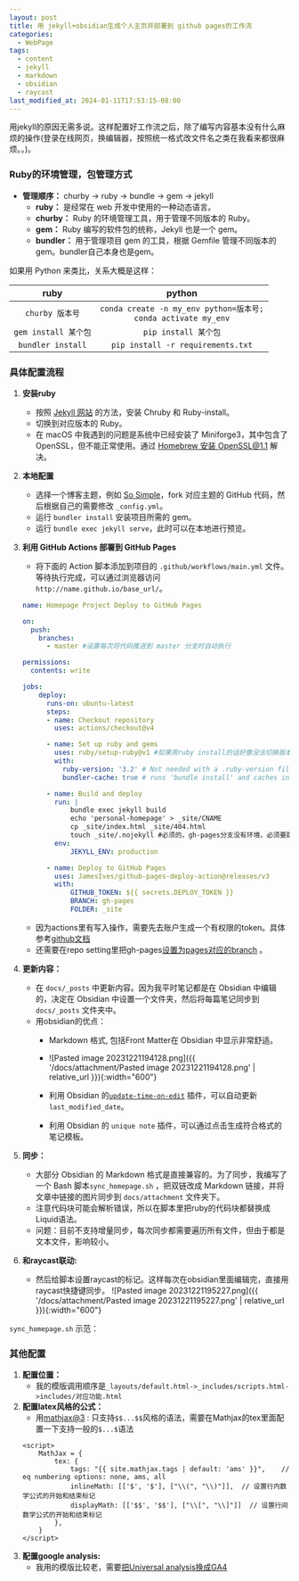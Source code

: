```yaml
---
layout: post
title: 用 jekyll+obsidian生成个人主页并部署到 github pages的工作流
categories:
  - WebPage
tags:
  - content
  - jekyll
  - markdown
  - obsidian
  - raycast
last_modified_at: 2024-01-11T17:53:15-08:00
---
```

用jekyll的原因无需多说。这样配置好工作流之后，除了编写内容基本没有什么麻烦的操作(登录在线网页，换编辑器，按照统一格式改文件名之类在我看来都很麻烦。。)。
### Ruby的环境管理，包管理方式

- **管理顺序：** churby -> ruby -> bundle -> gem -> jekyll
  - **ruby：** 是经常在 web 开发中使用的一种动态语言。
  - **churby：** Ruby 的环境管理工具，用于管理不同版本的 Ruby。
  - **gem：** Ruby 编写的软件包的统称，Jekyll 也是一个 gem。
  - **bundler：** 用于管理项目 gem 的工具，根据 Gemfile 管理不同版本的 gem。bundler自己本身也是gem。

如果用 Python 来类比，关系大概是这样：

| ruby | python | 
|:------------:|:------------:|
| `churby 版本号` | `conda create -n my_env python=版本号;`<br/> `conda activate my_env` |
| `gem install 某个包` | `pip install 某个包` |
| `bundler install` | `pip install -r requirements.txt` |


### 具体配置流程

1. **安装ruby**
   - 按照 [Jekyll 网站][1] 的方法，安装 Chruby 和 Ruby-install。
   - 切换到对应版本的 Ruby。
   - 在 macOS 中我遇到的问题是系统中已经安装了 Miniforge3，其中包含了 OpenSSL，但不能正常使用。通过 [Homebrew 安装 OpenSSL@1.1][2] 解决。

3. **本地配置**
   - 选择一个博客主题，例如 [So Simple][3]，fork 对应主题的 GitHub 代码，然后根据自己的需要修改 `_config.yml`。
   - 运行 `bundler install` 安装项目所需的 gem。
   - 运行 `bundle exec jekyll serve`，此时可以在本地进行预览。

4. **利用 GitHub Actions 部署到 GitHub Pages**
   - 将下面的 Action 脚本添加到项目的 `.github/workflows/main.yml` 文件。等待执行完成，可以通过浏览器访问 `http://name.github.io/base_url/`。

	```yml
	name: Homepage Project Deploy to GitHub Pages
	
	on:
	  push:
		branches:
		  - master #设置每次将代码推送到 master 分支时自动执行
	
	permissions:
	  contents: write
	
	jobs:
		deploy:
		  runs-on: ubuntu-latest
		  steps:
		  - name: Checkout repository
			uses: actions/checkout@v4
	
		  - name: Set up ruby and gems
			uses: ruby/setup-ruby@v1 #如果用ruby install的话好像没法切换版本
			with:
			  ruby-version: '3.2' # Not needed with a .ruby-version file
			  bundler-cache: true # runs 'bundle install' and caches installed gems automatically
	
		  - name: Build and deploy
			run: |
				bundle exec jekyll build
				echo 'personal-homepage' > _site/CNAME
				cp _site/index.html _site/404.html
				touch _site/.nojekyll #必须的，gh-pages分支没有环境，必须要跳过build
			env:
				JEKYLL_ENV: production
	
		  - name: Deploy to GitHub Pages
			uses: JamesIves/github-pages-deploy-action@releases/v3
			with:
				GITHUB_TOKEN: ${{ secrets.DEPLOY_TOKEN }}
				BRANCH: gh-pages
				FOLDER: _site
	```
	- 因为actions里有写入操作，需要先去账户生成一个有权限的token。具体参考[github文档][4] 
	- 还需要在repo setting里把gh-pages[设置为pages对应的branch][5] 。

4. **更新内容：**
   - 在 `docs/_posts` 中更新内容。因为我平时笔记都是在 Obsidian 中编辑的，决定在 Obsidian 中设置一个文件夹，然后将每篇笔记同步到 `docs/_posts` 文件夹中。
   - 用obsidian的优点：
	    - Markdown 格式, 包括Front Matter在 Obsidian 中显示非常舒适。
     - ![Pasted image 20231221194128.png]({{ '/docs/attachment/Pasted image 20231221194128.png' | relative_url }}){:width="600"} 

     - 利用 Obsidian 的[`update-time-on-edit`](https://github.com/beaussan/update-time-on-edit-obsidian) 插件，可以自动更新 `last_modified_date`。
     - 利用 Obsidian 的 `unique note` 插件，可以通过点击生成符合格式的笔记模板。

5. **同步：**
   - 大部分 Obsidian 的 Markdown 格式是直接兼容的。为了同步，我编写了一个 Bash 脚本`sync_homepage.sh` ，把双链改成 Markdown 链接，并将文章中链接的图片同步到 `docs/attachment` 文件夹下。
   - 注意代码块可能会解析错误，所以在脚本里把ruby的代码块都替换成Liquid语法。
   - 问题：目前不支持增量同步，每次同步都需要遍历所有文件，但由于都是文本文件，影响较小。
6. **和raycast联动:**
	- 然后给脚本设置raycast的标记。这样每次在obsidian里面编辑完，直接用raycast快捷键同步。
 ![Pasted image 20231221195227.png]({{ '/docs/attachment/Pasted image 20231221195227.png' | relative_url }}){:width="600"} 

`sync_homepage.sh` 示范：

<script src="https://gist.github.com/roshameow/d476620467bc40d79519f827bfd07da5.js"></script>

### 其他配置

1. **配置位置：**
	- 我的模版调用顺序是`_layouts/default.html->_includes/scripts.html->includes/对应功能.html` 
1. **配置latex风格的公式：** 
	- 用[mathjax@3][6] : 只支持`$$...$$`风格的语法，需要在Mathjax的tex里面配置一下支持一般的`$...$`语法
	```
	<script>
	    MathJax = {
	        tex: {
	            tags: "{{ site.mathjax.tags | default: 'ams' }}",    // eq numbering options: none, ams, all
	            inlineMath: [['$', '$'], ["\\(", "\\)"]],  // 设置行内数学公式的开始和结束标记
	            displayMath: [['$$', '$$'], ["\\[", "\\]"]]  // 设置行间数学公式的开始和结束标记
	        },
	    }
	</script>
	```
3. **配置google analysis:** 
	- 我用的模版比较老，需要[把Universal analysis换成GA4][7] 



[1]: https://jekyllrb.com/docs/installation/macos/
[2]:  https://medium.com/@canerten/building-ruby-3-1-3-fails-with-openssl-1-0-2o-1-on-m1-apple-silicon-mac-with-brew-89d7e550420b
[3]: https://github.com/mmistakes/so-simple-theme
[4]: https://docs.github.com/zh/authentication/keeping-your-account-and-data-secure/managing-your-personal-access-tokens
[5]: https://docs.github.com/en/pages/getting-started-with-github-pages/configuring-a-publishing-source-for-your-github-pages-site
[6]: https://stackoverflow.com/questions/26275645/how-to-support-latex-in-github-pages
[7]: https://blog.jakelee.co.uk/migrating-jekyll-minima-from-ua-to-ga4/


